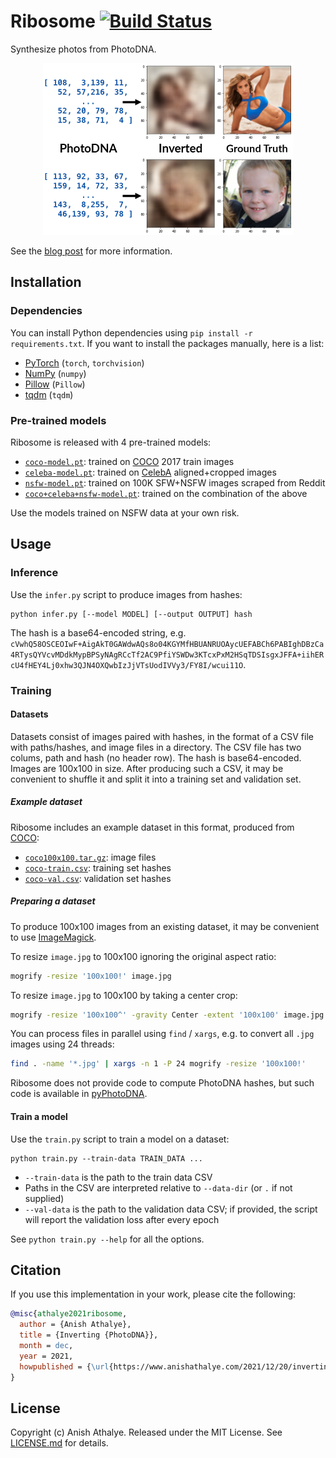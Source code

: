 # Ribosome [![Build Status](https://github.com/anishathalye/ribosome/workflows/CI/badge.svg)](https://github.com/anishathalye/ribosome/actions?query=workflow%3ACI)

Synthesize photos from PhotoDNA.

<p align="center">
<img src="https://github.com/anishathalye/assets/blob/master/ribosome/demo.png" width="400" alt="Ribosome demo">
</p>

See the [blog post] for more information.

## Installation

### Dependencies

You can install Python dependencies using `pip install -r requirements.txt`. If
you want to install the packages manually, here is a list:

- [PyTorch][PyTorch] (`torch`, `torchvision`)
- [NumPy][NumPy] (`numpy`)
- [Pillow][Pillow] (`Pillow`)
- [tqdm][tqdm] (`tqdm`)

### Pre-trained models

Ribosome is released with 4 pre-trained models:

- [`coco-model.pt`](https://github.com/anishathalye/ribosome/releases/download/v1.0.0/coco-model.pt): trained on [COCO] 2017 train images
- [`celeba-model.pt`](https://github.com/anishathalye/ribosome/releases/download/v1.0.0/celeba-model.pt): trained on [CelebA] aligned+cropped images
- [`nsfw-model.pt`](https://github.com/anishathalye/ribosome/releases/download/v1.0.0/nsfw-model.pt): trained on 100K SFW+NSFW images scraped from Reddit
- [`coco+celeba+nsfw-model.pt`](https://github.com/anishathalye/ribosome/releases/download/v1.0.0/coco+celeba+nsfw-model.pt): trained on the combination of the above

Use the models trained on NSFW data at your own risk.

## Usage

### Inference

Use the `infer.py` script to produce images from hashes:

```
python infer.py [--model MODEL] [--output OUTPUT] hash
```

The hash is a base64-encoded string, e.g.
`cVwhQ58OSCEOIwF+AigAkT0GAWdwAQs8o04KGYMfHBUANRUOAycUEFABCh6PABIghDBzCa4RTysQYVcvMDdkMypBPSyNAgRCcTf2AC9PfiYSWDw3KTcxPxM2HSqTDSIsgxJFFA+iihERcU4fHEY4Lj0xhw3QJN4OXQwbIzJjVTsUodIVVy3/FY8I/wcui11O`.

### Training

#### Datasets

Datasets consist of images paired with hashes, in the format of a CSV file with
paths/hashes, and image files in a directory. The CSV file has two colums, path
and hash (no header row). The hash is base64-encoded. Images are 100x100 in
size. After producing such a CSV, it may be convenient to shuffle it and split
it into a training set and validation set.

##### Example dataset

Ribosome includes an example dataset in this format, produced from [COCO]:

- [`coco100x100.tar.gz`](https://github.com/anishathalye/ribosome/releases/download/v1.0.0/coco100x100.tar.gz): image files
- [`coco-train.csv`](https://github.com/anishathalye/ribosome/releases/download/v1.0.0/coco-train.csv): training set hashes
- [`coco-val.csv`](https://github.com/anishathalye/ribosome/releases/download/v1.0.0/coco-val.csv): validation set hashes

##### Preparing a dataset

To produce 100x100 images from an existing dataset, it may be convenient to use
[ImageMagick].

To resize `image.jpg` to 100x100 ignoring the original aspect ratio:

```bash
mogrify -resize '100x100!' image.jpg
```

To resize `image.jpg` to 100x100 by taking a center crop:

```bash
mogrify -resize '100x100^' -gravity Center -extent '100x100' image.jpg
```

You can process files in parallel using `find` / `xargs`, e.g. to convert all
`.jpg` images using 24 threads:

```bash
find . -name '*.jpg' | xargs -n 1 -P 24 mogrify -resize '100x100!'
```

Ribosome does not provide code to compute PhotoDNA hashes, but such code is
available in [pyPhotoDNA].

#### Train a model

Use the `train.py` script to train a model on a dataset:


```
python train.py --train-data TRAIN_DATA ...
```

- `--train-data` is the path to the train data CSV
- Paths in the CSV are interpreted relative to `--data-dir` (or `.` if not supplied)
- `--val-data` is the path to the validation data CSV; if provided, the script
  will report the validation loss after every epoch

See `python train.py --help` for all the options.

## Citation

If you use this implementation in your work, please cite the following:

```bibtex
@misc{athalye2021ribosome,
  author = {Anish Athalye},
  title = {Inverting {PhotoDNA}},
  month = dec,
  year = 2021,
  howpublished = {\url{https://www.anishathalye.com/2021/12/20/inverting-photodna/}},
}
```

## License

Copyright (c) Anish Athalye. Released under the MIT License. See
[LICENSE.md](LICENSE.md) for details.

[blog post]: https://www.anishathalye.com/2021/12/20/inverting-photodna/
[PyTorch]: https://pytorch.org/get-started/locally/
[NumPy]: https://numpy.org/install/
[Pillow]: https://pillow.readthedocs.io/en/stable/installation.html
[tqdm]: https://pypi.org/project/tqdm/
[COCO]: https://cocodataset.org/
[CelebA]: https://mmlab.ie.cuhk.edu.hk/projects/CelebA.html
[pyPhotoDNA]: https://github.com/jankais3r/pyPhotoDNA
[ImageMagick]: https://imagemagick.org/
